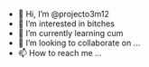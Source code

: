 - 👋 Hi, I’m @projecto3m12
- 👀 I’m interested in bitches
- 🌱 I’m currently learning cum
- 💞️ I’m looking to collaborate on ...
- 📫 How to reach me ...

<!---
projecto3m12/projecto3m12 is a ✨ special ✨ repository because its `README.md` (this file) appears on your GitHub profile.
You can click the Preview link to take a look at your changes.
--->
